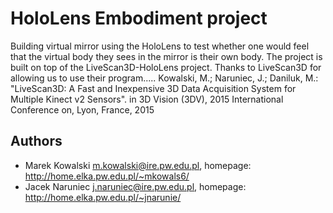 # HoloLens Embodiment project
Building virtual mirror using the HoloLens to test whether one would feel that the virtual body they sees in the mirror is their own body. The project is built on top of the LiveScan3D-HoloLens project. Thanks to LiveScan3D for allowing us to use their program.....
Kowalski, M.; Naruniec, J.; Daniluk, M.: "LiveScan3D: A Fast and Inexpensive 3D Data Acquisition System for Multiple Kinect v2 Sensors". in 3D Vision (3DV), 2015 International Conference on, Lyon, France, 2015

## Authors ##
  * Marek Kowalski <m.kowalski@ire.pw.edu.pl>, homepage: http://home.elka.pw.edu.pl/~mkowals6/
  * Jacek Naruniec <j.naruniec@ire.pw.edu.pl>, homepage: http://home.elka.pw.edu.pl/~jnarunie/
